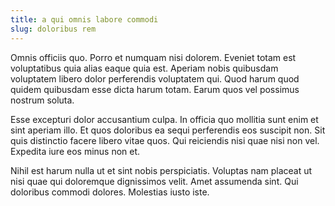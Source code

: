 ```yaml
---
title: a qui omnis labore commodi
slug: doloribus rem
---
```


Omnis officiis quo. Porro et numquam nisi dolorem. Eveniet totam est voluptatibus quia alias eaque quia est. Aperiam nobis quibusdam voluptatem libero dolor perferendis voluptatem qui. Quod harum quod quidem quibusdam esse dicta harum totam. Earum quos vel possimus nostrum soluta.

Esse excepturi dolor accusantium culpa. In officia quo mollitia sunt enim et sint aperiam illo. Et quos doloribus ea sequi perferendis eos suscipit non. Sit quis distinctio facere libero vitae quos. Qui reiciendis nisi quae nisi non vel. Expedita iure eos minus non et.

Nihil est harum nulla ut et sint nobis perspiciatis. Voluptas nam placeat ut nisi quae qui doloremque dignissimos velit. Amet assumenda sint. Qui doloribus commodi dolores. Molestias iusto iste.

